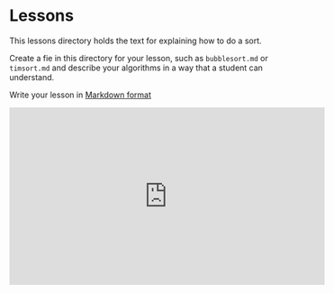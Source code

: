 # Lessons

This lessons directory holds the text for explaining how to do a sort. 

Create a fie in this directory for your lesson, such as `bubblesort.md` or `timsort.md`
and describe your algorithms in a way that a student can understand. 

Write your lesson in [Markdown format](https://www.markdownguide.org/cheat-sheet/)


<iframe width="560" height="315" src="https://www.youtube.com/embed/pY_HMiBoDZs?si=WQl1qCCGcgcV9_kU" title="YouTube video player" frameborder="0" allow="accelerometer; autoplay; clipboard-write; encrypted-media; gyroscope; picture-in-picture; web-share" referrerpolicy="strict-origin-when-cross-origin" allowfullscreen></iframe>
